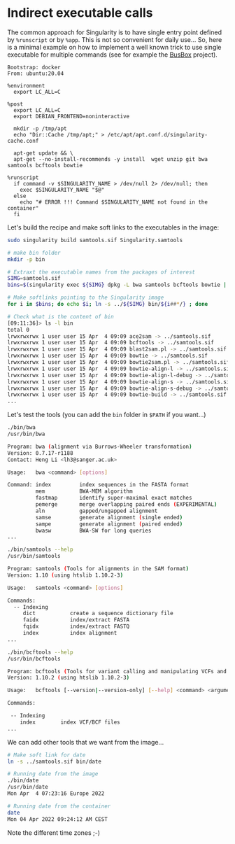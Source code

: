 # Indirect executable calls

The common approach for Singularity is to have single entry point defined by `%runscript` or by `%app`. This is not so convenient for daily use... So, here is a minimal example on how to implement a well known trick to use single executable for multiple commands (see for example the [BusBox](https://busybox.net/screenshot.html) project).


``` singularity
Bootstrap: docker
From: ubuntu:20.04

%environment
  export LC_ALL=C

%post
  export LC_ALL=C
  export DEBIAN_FRONTEND=noninteractive

  mkdir -p /tmp/apt
  echo "Dir::Cache /tmp/apt;" > /etc/apt/apt.conf.d/singularity-cache.conf

  apt-get update && \
  apt-get --no-install-recommends -y install  wget unzip git bwa samtools bcftools bowtie
  
%runscript
  if command -v $SINGULARITY_NAME > /dev/null 2> /dev/null; then
    exec $SINGULARITY_NAME "$@"
  else
    echo "# ERROR !!! Command $SINGULARITY_NAME not found in the container"
  fi
```


Let's build the recipe and make soft links to the executables in the image:
``` bash
sudo singularity build samtools.sif Singularity.samtools

# make bin folder
mkdir -p bin

# Extraxt the executable names from the packages of interest
SIMG=samtools.sif
bins=$(singularity exec ${SIMG} dpkg -L bwa samtools bcftools bowtie | grep /bin/)

# Make softlinks pointing to the Singularity image
for i in $bins; do echo $i; ln -s ../${SIMG} bin/${i##*/} ; done

# Check what is the content of bin
[09:11:36]> ls -l bin
total 0
lrwxrwxrwx 1 user user 15 Apr  4 09:09 ace2sam -> ../samtools.sif
lrwxrwxrwx 1 user user 15 Apr  4 09:09 bcftools -> ../samtools.sif
lrwxrwxrwx 1 user user 15 Apr  4 09:09 blast2sam.pl -> ../samtools.sif
lrwxrwxrwx 1 user user 15 Apr  4 09:09 bowtie -> ../samtools.sif
lrwxrwxrwx 1 user user 15 Apr  4 09:09 bowtie2sam.pl -> ../samtools.sif
lrwxrwxrwx 1 user user 15 Apr  4 09:09 bowtie-align-l -> ../samtools.sif
lrwxrwxrwx 1 user user 15 Apr  4 09:09 bowtie-align-l-debug -> ../samtools.sif
lrwxrwxrwx 1 user user 15 Apr  4 09:09 bowtie-align-s -> ../samtools.sif
lrwxrwxrwx 1 user user 15 Apr  4 09:09 bowtie-align-s-debug -> ../samtools.sif
lrwxrwxrwx 1 user user 15 Apr  4 09:09 bowtie-build -> ../samtools.sif
...
``` 

Let's test the tools (you can add the `bin` folder in `$PATH` if you want...)
``` bash
./bin/bwa 
/usr/bin/bwa

Program: bwa (alignment via Burrows-Wheeler transformation)
Version: 0.7.17-r1188
Contact: Heng Li <lh3@sanger.ac.uk>

Usage:   bwa <command> [options]

Command: index         index sequences in the FASTA format
         mem           BWA-MEM algorithm
         fastmap       identify super-maximal exact matches
         pemerge       merge overlapping paired ends (EXPERIMENTAL)
         aln           gapped/ungapped alignment
         samse         generate alignment (single ended)
         sampe         generate alignment (paired ended)
         bwasw         BWA-SW for long queries
...
```

``` bash
./bin/samtools --help
/usr/bin/samtools

Program: samtools (Tools for alignments in the SAM format)
Version: 1.10 (using htslib 1.10.2-3)

Usage:   samtools <command> [options]

Commands:
  -- Indexing
     dict           create a sequence dictionary file
     faidx          index/extract FASTA
     fqidx          index/extract FASTQ
     index          index alignment
...
```

``` bash
./bin/bcftools --help
/usr/bin/bcftools

Program: bcftools (Tools for variant calling and manipulating VCFs and BCFs)
Version: 1.10.2 (using htslib 1.10.2-3)

Usage:   bcftools [--version|--version-only] [--help] <command> <argument>

Commands:

 -- Indexing
    index        index VCF/BCF files
...
```

We can add other tools that we want from the image...
``` bash
# Make soft link for date
ln -s ../samtools.sif bin/date

# Running date from the image
./bin/date
/usr/bin/date
Mon Apr  4 07:23:16 Europe 2022

# Running date from the container
date
Mon 04 Apr 2022 09:24:12 AM CEST
```

Note the different time zones ;-)